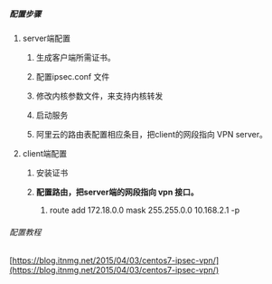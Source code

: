 ##### 配置步骤

1. server端配置
   
   1. 生成客户端所需证书。
   
   2. 配置ipsec.conf 文件
   
   3. 修改内核参数文件，来支持内核转发
   
   4. 启动服务
   
   5. 阿里云的路由表配置相应条目，把client的网段指向 VPN server。

2. client端配置
   
   1. 安装证书
   
   2. **配置路由，把server端的网段指向 vpn 接口。**
      
      1. route add 172.18.0.0 mask 255.255.0.0 10.168.2.1 -p



###### 配置教程

[https://blog.itnmg.net/2015/04/03/centos7-ipsec-vpn/](https://blog.itnmg.net/2015/04/03/centos7-ipsec-vpn/)
